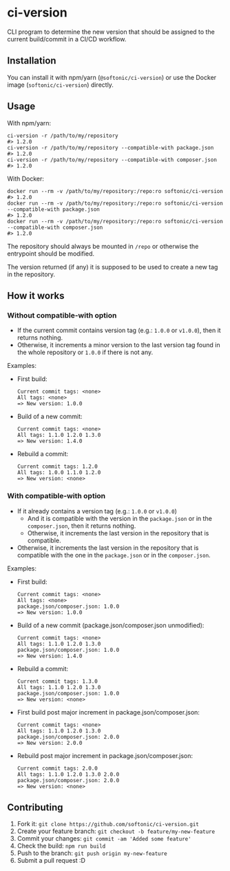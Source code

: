 # ci-version

CLI program to determine the new version that should be assigned to the current build/commit in a CI/CD workflow.

## Installation

You can install it with npm/yarn (`@softonic/ci-version`) or use the Docker image (`softonic/ci-version`) directly.

## Usage

With npm/yarn:

```
ci-version -r /path/to/my/repository
#> 1.2.0
ci-version -r /path/to/my/repository --compatible-with package.json
#> 1.2.0
ci-version -r /path/to/my/repository --compatible-with composer.json
#> 1.2.0
```

With Docker:

```
docker run --rm -v /path/to/my/repository:/repo:ro softonic/ci-version
#> 1.2.0
docker run --rm -v /path/to/my/repository:/repo:ro softonic/ci-version --compatible-with package.json
#> 1.2.0
docker run --rm -v /path/to/my/repository:/repo:ro softonic/ci-version --compatible-with composer.json
#> 1.2.0
```

The repository should always be mounted in `/repo` or otherwise the entrypoint should be modified.

The version returned (if any) it is supposed to be used to create a new tag in the repository.

## How it works

### Without compatible-with option

- If the current commit contains version tag (e.g.: `1.0.0` or `v1.0.0`), then it returns nothing.
- Otherwise, it increments a minor version to the last version tag found in the whole repository or `1.0.0` if there is not any.

Examples:

- First build:

  ```
  Current commit tags: <none>
  All tags: <none>
  => New version: 1.0.0
  ```

- Build of a new commit:

  ```
  Current commit tags: <none>
  All tags: 1.1.0 1.2.0 1.3.0
  => New version: 1.4.0
  ```

- Rebuild a commit:

  ```
  Current commit tags: 1.2.0
  All tags: 1.0.0 1.1.0 1.2.0
  => New version: <none>
  ```

### With compatible-with option

- If it already contains a version tag (e.g.: `1.0.0` or `v1.0.0`)
  * And it is compatible with the version in the `package.json` or in the `composer.json`, then it returns nothing.
  * Otherwise, it increments the last version in the repository that is compatible.
- Otherwise, it increments the last version in the repository that is compatible with the one in the `package.json` or in the `composer.json`.

Examples:

- First build:

  ```
  Current commit tags: <none>
  All tags: <none>
  package.json/composer.json: 1.0.0
  => New version: 1.0.0
  ```

- Build of a new commit (package.json/composer.json unmodified):

  ```
  Current commit tags: <none>
  All tags: 1.1.0 1.2.0 1.3.0
  package.json/composer.json: 1.0.0
  => New version: 1.4.0
  ```

- Rebuild a commit:

  ```
  Current commit tags: 1.3.0
  All tags: 1.1.0 1.2.0 1.3.0
  package.json/composer.json: 1.0.0
  => New version: <none>
  ```

- First build post major increment in package.json/composer.json:

  ```
  Current commit tags: <none>
  All tags: 1.1.0 1.2.0 1.3.0
  package.json/composer.json: 2.0.0
  => New version: 2.0.0
  ```

- Rebuild post major increment in package.json/composer.json:

  ```
  Current commit tags: 2.0.0
  All tags: 1.1.0 1.2.0 1.3.0 2.0.0
  package.json/composer.json: 2.0.0
  => New version: <none>
  ```

## Contributing

1. Fork it: `git clone https://github.com/softonic/ci-version.git`
2. Create your feature branch: `git checkout -b feature/my-new-feature`
3. Commit your changes: `git commit -am 'Added some feature'`
4. Check the build: `npm run build`
4. Push to the branch: `git push origin my-new-feature`
5. Submit a pull request :D
